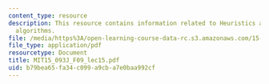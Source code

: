 ```yaml
---
content_type: resource
description: This resource contains information related to Heuristics and approximation
  algorithms.
file: /media/https%3A/open-learning-course-data-rc.s3.amazonaws.com/15-093j-optimization-methods-fall-2009/b79bea65fa34c099a9cba7e0baa992cf_MIT15_093J_F09_lec15.pdf
file_type: application/pdf
resourcetype: Document
title: MIT15_093J_F09_lec15.pdf
uid: b79bea65-fa34-c099-a9cb-a7e0baa992cf
---
```

